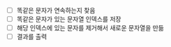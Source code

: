 - [ ] 똑같은 문자가 연속하는지 찾음
- [ ] 똑같은 문자가 있는 문자열 인덱스를 저장
- [ ] 해당 인덱스에 있는 문자를 제거해서 새로운 문자열을 만듦
- [ ] 결과를 출력
